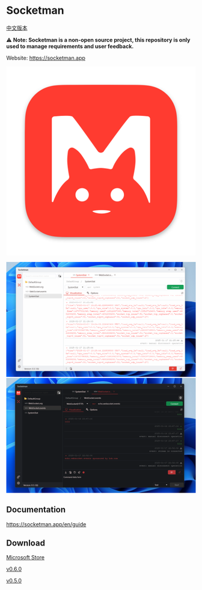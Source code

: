 # Socketman

[中文版本](./README_CN.md)

⚠️ **Note: Socketman is a non-open source project, this repository is only used to manage requirements and user feedback.**

Website: https://socketman.app

![Socketman Logo](images/icon_512x512@2x-macos.png)

![Socketman Screen Snapshot, light theme](screenshots/Socketman-windows-snapshot-1-en.png)
![Socketman Screen Snapshot, dark theme](screenshots/Socketman-windows-snapshot-2-en.png)

## Documentation

https://socketman.app/en/guide

## Download

[Microsoft Store](https://apps.microsoft.com/store/detail/9NN916NB3WTT?cid=DevShareMCLPCS)

[v0.6.0](https://github.com/socketmanapp/desktop/releases/tag/v0.6.0)

[v0.5.0](https://github.com/socketmanapp/desktop/releases/tag/v0.5.0)
